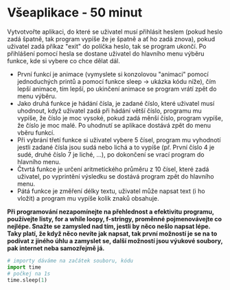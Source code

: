 # Všeaplikace - 50 minut
Vytvotvořte aplikaci, do které se uživatel musí přihlásit heslem (pokud heslo zadá špatně, tak program vypíše že je špatně a ať ho zadá znova), pokud uživatel zadá příkaz "exit" do políčka heslo, tak se program ukončí. Po přihlášení pomocí hesla se dostane uživatel do hlavního menu výběru funkce, kde si vybere co chce dělat dál. 
* První funkcí je animace (vymyslete si konzolovou "animaci" pomocí jednoduchých printů a pomocí funkce sleep -> ukázka kódu níže), čím lepší animace, tím lepší, po ukinčení animace se program vrátí zpět do menu výběru. 
* Jako druhá funkce je hádání čísla, je zadané číslo, které uživatel musí uhodnout, když uživatel zadá při hádání větší číslo, programu mu vypíše, že číslo je moc vysoké, pokud zadá měnší číslo, program vypíše, že číslo je moc malé. Po uhodnutí se aplikace dostává zpět do menu vběru funkcí. 
* Při vybrání třetí funkce si uživatel vybere 5 čísel, program mu vyhodnotí jestli zadané čísla jsou sudá nebo lichá a to vypíše (př. První číslo 4 je sudé, druhé číslo 7 je liché, ...), po dokončení se vrací program do hlavního menu. 
* Čtvrtá funkce je určení aritmetického průměru z 10 čísel, které zadá uživatel, po vyprintění výsledku se dostává program zpět do hlavního menu.
* Pátá funkce je změření délky textu, uživatel může napsat text (i ho vložit) a program mu vypíše kolik znaků obsahuje.

**Při programování nezapomínejte na přehlednost a efektivitu programu, používejte listy, for a while loopy, f-stringy, proměnné pojmenovávejte co nejlépe. Snažte se zamysled nad tím, jestli by něco nešlo napsat lépe. Taky platí, že když něco nevíte jak napsat, tak první možností je se na to podívat z jiného úhlu a zamyslet se, další možností jsou výukové soubory, pak internet neba samozřejmě já.**


```python
# importy dáváme na začátek souboru, kódu
import time  
# počkej na 1s
time.sleep(1)
```